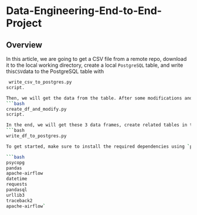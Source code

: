 # Data-Engineering-End-to-End-Project
## Overview
In this article, we are going to get a CSV file from a remote repo, download it to the local working directory, create a local ```PostgreSQL``` table, and write this``` CSV ```data to the PostgreSQL table with 
```bash
 write_csv_to_postgres.py
script.

Then, we will get the data from the table. After some modifications and ```pandas ``` practices, we will create 3 separate data frames with the
```bash
create_df_and_modify.py
script.

In the end, we will get these 3 data frames, create related tables in the PostgreSQL database, and insert the data frames into these tables with
```bash
write_df_to_postgres.py

To get started, make sure to install the required dependencies using `pip`:

```bash
psycopg
pandas
apache-airflow
datetime
requests
pandasql
urllib3
traceback2
apache-airflow`
